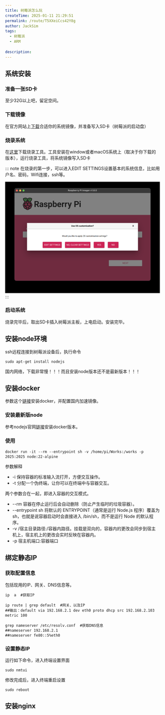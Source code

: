 ```yaml
---
title: 树莓派怎么玩
createTime: 2025-01-11 21:29:51
permalink: /route/T5XXeiCcs42Y8g  
author: JackSim
tags:
  - 树莓派  
  - ARM

description: 
---
```


## 系统安装

### 准备一张SD卡

至少32G以上吧，留足空间。

### 下载镜像

在官方网站上[下载](https://pidoc.cn/downloads/operating-systems/#raspberry-pi-desktop)合适你的系统镜像，并准备写入SD卡（树莓派的启动盘）

### 烧录系统

在[这里](https://pidoc.cn/downloads/)下载烧录工具。工具安装在window或者macOS系统上（取决于你下载的版本），运行烧录工具，将系统镜像写入SD卡

::: note
在烧录的第一步，可以进入EDIT SETTINGS设置基本的系统信息，比如用户名、密码，Wifi连接，ssh等。

![图 0](../../../../images/0ac58e8df16be00aec603e000c530c586f422d85ff5420a56b5d9e438908d732.png)  
:::

### 启动系统

烧录完毕后，取出SD卡插入树莓派主板，上电启动。安装完毕。


## 安装node环境

ssh远程连接到树莓派设备后，执行命令

```shell
sudo apt-get install nodejs
```
国内网络，下载非常慢！！！而且安装node版本还不是最新版本！！！


## 安装docker

参数这个[链接](https://pidoc.cn/docs/pidoc/install_docker)安装docker，并配置国内加速镜像。

### 安装最新版node

参考nodejs官网[链接](https://nodejs.org/en/download)安装docker版本。

### 使用

```shell
docker run -it --rm --entrypoint sh -v /home/pi/Works:/works -p 2025:2025 node:22-alpine  
```

参数解释
- -i  保持容器的标准输入流打开，方便交互操作。
- -t  分配一个伪终端，让你可以在终端中与容器交互。

两个参数合在一起，即进入容器的交互模式。  

- --rm  容器在停止运行后会自动删除（防止产生临时的垃圾容器）。
- --entrypoint sh   将默认的 ENTRYPOINT（通常是运行 Node.js 程序）覆盖为 sh，也就是说容器启动时会直接进入 /bin/sh，而不是运行 Node 的默认程序。
- -v  /宿主目录路径:/容器内路径。挂载是双向的，容器内的更改会同步到宿主机上，宿主机上的更改会实时反映在容器内。
- -p  宿主机端口:容器端口

## 绑定静态IP

### 获取配置信息

包括现用的IP、网关、DNS信息等。

```shell
ip  a  #获取IP

ip route | grep default  #网关、以及IP
##输出：default via 192.168.2.1 dev eth0 proto dhcp src 192.168.2.103 metric 100

grep nameserver /etc/resolv.conf  #获取DNS信息
##nameserver 192.168.2.1
##nameserver fe80::5%eth0

```

### 设置静态IP

运行如下命令，进入终端设置界面

```shell
sudo nmtui
```

修改完成后，进入终端重启设置

```shell
sudo reboot
```

## 安装nginx



